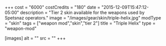 +++
cost = "6000"
costCredits = "180"
date = "2015-12-09T15:47:12-05:00"
description = "Tier 2 skin available for the weapons used by Spetsnaz operators."
image = "/images/gear/skin/triple-helix.jpg"
modType = "skin"
tags = ["weapon mod","skin","tier 2"]
title = "Triple Helix"
type = "weapon-mod"

[images]
  alt = ""
  src = ""
+++
